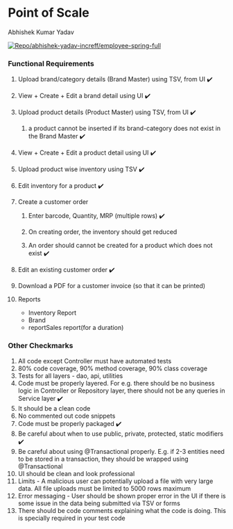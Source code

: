 # Point of Scale

Abhishek Kumar Yadav

[![Repo](https://badgen.net/badge/icon/GitHub?icon=github&label)/abhishek-yadav-increff/employee-spring-full](https://github.com/abhishek-yadav-increff/employee-spring-full.git)


### Functional Requirements

1.  Upload brand/category details (Brand Master) using TSV, from UI :heavy_check_mark:
    
2.  View + Create + Edit a brand detail using UI :heavy_check_mark:
    
3.  Upload product details (Product Master) using TSV, from UI :heavy_check_mark:
	1.  a product cannot be inserted if its brand-category does not exist in the Brand Master :heavy_check_mark:    

4.  View + Create + Edit a product detail using UI :heavy_check_mark:
5.  Upload product wise inventory using TSV :heavy_check_mark:
    
6.  Edit inventory for a product :heavy_check_mark:
    
7.  Create a customer order 
	1.  Enter barcode, Quantity, MRP (multiple rows) :heavy_check_mark:
    
	2.  On creating order, the inventory should get reduced
    
	3.  An order should cannot be created for a product which does not exist :heavy_check_mark:
    

8.  Edit an existing customer order :heavy_check_mark:
    
9.  Download a PDF for a customer invoice (so that it can be printed)
    
10.  Reports
		- Inventory Report
	    - Brand
	    - reportSales report(for a duration)

### Other Checkmarks
1.  All code except Controller must have automated tests
2.  80% code coverage, 90% method coverage, 90% class coverage  
3.  Tests for all layers - dao, api, utilities
4.  Code must be properly layered. For e.g. there should be no business logic in Controller or Repository layer, there should not be any queries in Service layer :heavy_check_mark:
5.  It should be a clean code
6.  No commented out code snippets
7.  Code must be properly packaged :heavy_check_mark:
8.  Be careful about when to use public, private, protected, static modifiers :heavy_check_mark:
9.  Be careful about using @Transactional properly. E.g. if 2-3 entities need to be stored in a transaction, they should be wrapped using @Transactional
10.  UI should be clean and look professional
11.  Limits - A malicious user can potentially upload a file with very large data. All file uploads must be limited to 5000 rows maximum
12.  Error messaging - User should be shown proper error in the UI if there is some issue in the data being submitted via TSV or forms
13.  There should be code comments explaining what the code is doing. This is specially required in your test code
